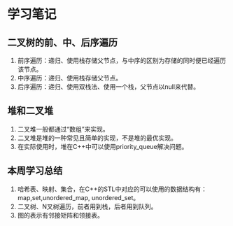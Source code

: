 # 学习笔记


## 二叉树的前、中、后序遍历
1. 前序遍历：递归、使用栈存储父节点，与中序的区别为存储的同时便已经遍历该节点。
2. 中序遍历：递归、使用栈存储父节点。
3. 后序遍历：递归、使用双栈法、使用一个栈，父节点以null来代替。

## 堆和二叉堆
1. 二叉堆一般都通过“数组”来实现。
2. 二叉堆是堆的一种常见且简单的实现，不是堆的最优实现。
3. 在实际使用时，堆在C++中可以使用priority_queue解决问题。

## 本周学习总结
1. 哈希表、映射、集合，在C++的STL中对应的可以使用的数据结构有：map,set,unordered_map, unordered_set。
2. 二叉树、N叉树遍历，前者用到栈，后者用到队列。
3. 图的表示有邻接矩阵和领接表。